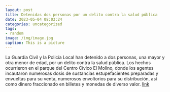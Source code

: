 ```yaml
---
layout: post
title: Detenidas dos personas por un delito contra la salud pública
date: 2023-05-04 08:03:24
categories: uncategorized
tags:
- random
image: /img/image.jpg
caption: This is a picture
---
```

La Guardia Civil y la Policía Local han detenido a dos personas, una mayor y otra menor de edad, por un delito contra la salud pública. Los hechos ocurrieron en el parque del Centro Cívico El Molino, donde los agentes incautaron numerosas dosis de sustancias estupefacientes preparadas y envueltas para su venta, numerosos envoltorios para su distribución, así como dinero fraccionado en billetes y monedas de diverso valor.   [link](https://www.ayto-villacanada.es/tu-ayuntamiento/detenidas-dos-personas-por-un-delito-contra-la-salud-publica/)
